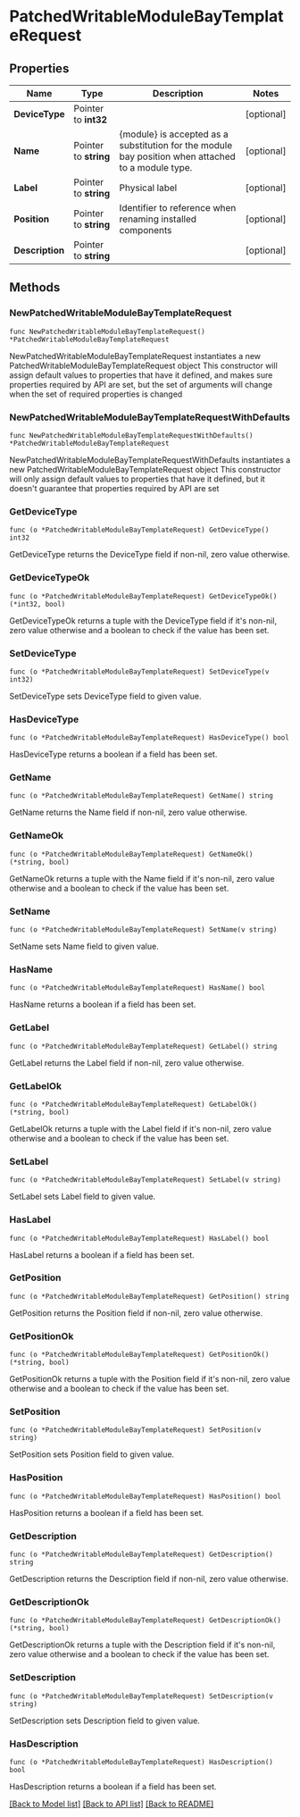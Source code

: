 # PatchedWritableModuleBayTemplateRequest

## Properties

Name | Type | Description | Notes
------------ | ------------- | ------------- | -------------
**DeviceType** | Pointer to **int32** |  | [optional] 
**Name** | Pointer to **string** | {module} is accepted as a substitution for the module bay position when attached to a module type. | [optional] 
**Label** | Pointer to **string** | Physical label | [optional] 
**Position** | Pointer to **string** | Identifier to reference when renaming installed components | [optional] 
**Description** | Pointer to **string** |  | [optional] 

## Methods

### NewPatchedWritableModuleBayTemplateRequest

`func NewPatchedWritableModuleBayTemplateRequest() *PatchedWritableModuleBayTemplateRequest`

NewPatchedWritableModuleBayTemplateRequest instantiates a new PatchedWritableModuleBayTemplateRequest object
This constructor will assign default values to properties that have it defined,
and makes sure properties required by API are set, but the set of arguments
will change when the set of required properties is changed

### NewPatchedWritableModuleBayTemplateRequestWithDefaults

`func NewPatchedWritableModuleBayTemplateRequestWithDefaults() *PatchedWritableModuleBayTemplateRequest`

NewPatchedWritableModuleBayTemplateRequestWithDefaults instantiates a new PatchedWritableModuleBayTemplateRequest object
This constructor will only assign default values to properties that have it defined,
but it doesn't guarantee that properties required by API are set

### GetDeviceType

`func (o *PatchedWritableModuleBayTemplateRequest) GetDeviceType() int32`

GetDeviceType returns the DeviceType field if non-nil, zero value otherwise.

### GetDeviceTypeOk

`func (o *PatchedWritableModuleBayTemplateRequest) GetDeviceTypeOk() (*int32, bool)`

GetDeviceTypeOk returns a tuple with the DeviceType field if it's non-nil, zero value otherwise
and a boolean to check if the value has been set.

### SetDeviceType

`func (o *PatchedWritableModuleBayTemplateRequest) SetDeviceType(v int32)`

SetDeviceType sets DeviceType field to given value.

### HasDeviceType

`func (o *PatchedWritableModuleBayTemplateRequest) HasDeviceType() bool`

HasDeviceType returns a boolean if a field has been set.

### GetName

`func (o *PatchedWritableModuleBayTemplateRequest) GetName() string`

GetName returns the Name field if non-nil, zero value otherwise.

### GetNameOk

`func (o *PatchedWritableModuleBayTemplateRequest) GetNameOk() (*string, bool)`

GetNameOk returns a tuple with the Name field if it's non-nil, zero value otherwise
and a boolean to check if the value has been set.

### SetName

`func (o *PatchedWritableModuleBayTemplateRequest) SetName(v string)`

SetName sets Name field to given value.

### HasName

`func (o *PatchedWritableModuleBayTemplateRequest) HasName() bool`

HasName returns a boolean if a field has been set.

### GetLabel

`func (o *PatchedWritableModuleBayTemplateRequest) GetLabel() string`

GetLabel returns the Label field if non-nil, zero value otherwise.

### GetLabelOk

`func (o *PatchedWritableModuleBayTemplateRequest) GetLabelOk() (*string, bool)`

GetLabelOk returns a tuple with the Label field if it's non-nil, zero value otherwise
and a boolean to check if the value has been set.

### SetLabel

`func (o *PatchedWritableModuleBayTemplateRequest) SetLabel(v string)`

SetLabel sets Label field to given value.

### HasLabel

`func (o *PatchedWritableModuleBayTemplateRequest) HasLabel() bool`

HasLabel returns a boolean if a field has been set.

### GetPosition

`func (o *PatchedWritableModuleBayTemplateRequest) GetPosition() string`

GetPosition returns the Position field if non-nil, zero value otherwise.

### GetPositionOk

`func (o *PatchedWritableModuleBayTemplateRequest) GetPositionOk() (*string, bool)`

GetPositionOk returns a tuple with the Position field if it's non-nil, zero value otherwise
and a boolean to check if the value has been set.

### SetPosition

`func (o *PatchedWritableModuleBayTemplateRequest) SetPosition(v string)`

SetPosition sets Position field to given value.

### HasPosition

`func (o *PatchedWritableModuleBayTemplateRequest) HasPosition() bool`

HasPosition returns a boolean if a field has been set.

### GetDescription

`func (o *PatchedWritableModuleBayTemplateRequest) GetDescription() string`

GetDescription returns the Description field if non-nil, zero value otherwise.

### GetDescriptionOk

`func (o *PatchedWritableModuleBayTemplateRequest) GetDescriptionOk() (*string, bool)`

GetDescriptionOk returns a tuple with the Description field if it's non-nil, zero value otherwise
and a boolean to check if the value has been set.

### SetDescription

`func (o *PatchedWritableModuleBayTemplateRequest) SetDescription(v string)`

SetDescription sets Description field to given value.

### HasDescription

`func (o *PatchedWritableModuleBayTemplateRequest) HasDescription() bool`

HasDescription returns a boolean if a field has been set.


[[Back to Model list]](../README.md#documentation-for-models) [[Back to API list]](../README.md#documentation-for-api-endpoints) [[Back to README]](../README.md)


